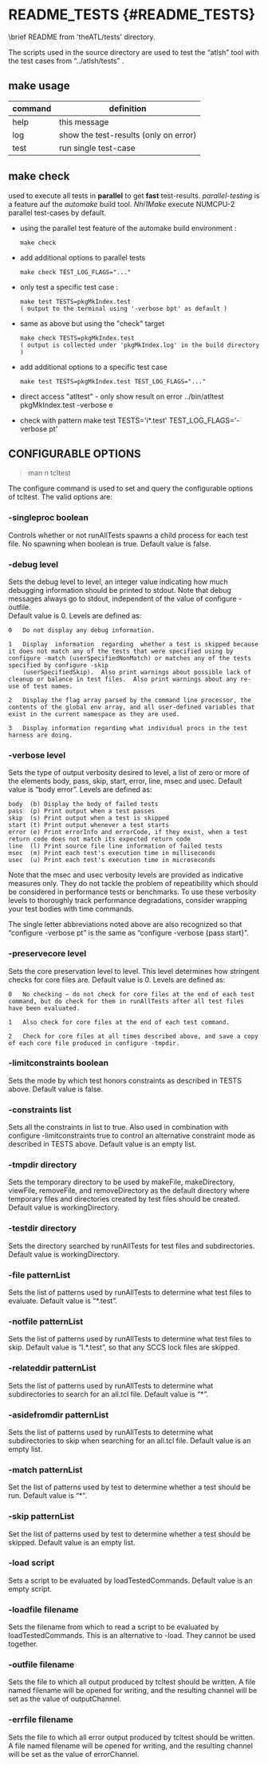 <!---
 *  @file         NHI1/theATL/tests/README_TESTS.md
 *  @brief        tag: nhi1-release-250425
 *  @copyright    (C) NHI - #1 - Project - Group
 *                This software has NO permission to copy,
 *                please contact AUTHOR for additional information
-->

README_TESTS	{#README_TESTS}
============

\brief README from 'theATL/tests' directory.


The scripts used in the source directory are used to test the “atlsh” tool with 
the test cases from “../atlsh/tests” .

make usage
----------

command   |     definition
--------- | ----------------------------------------------
help      |     this message
log       |     show the test-results (only on error)
test      |     run single test-case

make check
----------

used to execute all tests in **parallel** to get **fast** test-results.
*parallel-testing* is a feature auf the *automake* build tool.
*Nhi1Make* execute NUMCPU-2 parallel test-cases by default.

- using the parallel test feature of the automake build environment :

      make check 

- add additional options to parallel tests

      make check TEST_LOG_FLAGS="..."

- only test a specific test case :

      make test TESTS=pkgMkIndex.test
      ( output to the terminal using '-verbose bpt' as default )

- same as above but using the "check" target

      make check TESTS=pkgMkIndex.test
      ( output is collected under 'pkgMkIndex.log' in the build directory )

- add additional options to a specific test case

      make test TESTS=pkgMkIndex.test TEST_LOG_FLAGS="..."

- direct access "atltest" - only show result on error
      ../bin/atltest pkgMkIndex.test -verbose e

- check with pattern
      make test TESTS='i*.test' TEST_LOG_FLAGS='-verbose pt'

## CONFIGURABLE OPTIONS

> man n tcltest

The configure command is used to set and query the configurable options of tcltest.  The valid options are:

###  -singleproc boolean

Controls whether or not runAllTests spawns a child process for each test file.  No spawning when boolean is true.  Default value is false.

###  -debug level

Sets the debug level to level, an integer value indicating how much debugging information should be printed to stdout.  Note that debug messages always go to stdout, independent of the value of configure -outfile.  
Default value  is 0.  Levels are defined as:

    0   Do not display any debug information.

    1   Display  information  regarding  whether a test is skipped because it does not match any of the tests that were specified using by configure -match (userSpecifiedNonMatch) or matches any of the tests specified by configure -skip
        (userSpecifiedSkip).  Also print warnings about possible lack of cleanup or balance in test files.  Also print warnings about any re-use of test names.

    2   Display the flag array parsed by the command line processor, the contents of the global env array, and all user-defined variables that exist in the current namespace as they are used.

    3   Display information regarding what individual procs in the test harness are doing.

###  -verbose level

Sets the type of output verbosity desired to level, a list of zero or more of the elements body, pass, skip, start, error, line, msec and usec.  Default value is “body error”.  Levels are defined as:

    body  (b) Display the body of failed tests
    pass  (p) Print output when a test passes
    skip  (s) Print output when a test is skipped
    start (t) Print output whenever a test starts
    error (e) Print errorInfo and errorCode, if they exist, when a test return code does not match its expected return code
    line  (l) Print source file line information of failed tests
    msec  (m) Print each test's execution time in milliseconds
    usec  (u) Print each test's execution time in microseconds

Note that the msec and usec verbosity levels are provided as indicative measures only. They do not tackle the problem of repeatibility which should be considered in performance tests or benchmarks. To use these verbosity  levels  to
thoroughly track performance degradations, consider wrapping your test bodies with time commands.

The single letter abbreviations noted above are also recognized so that “configure -verbose pt” is the same as “configure -verbose {pass start}”.

###  -preservecore level

Sets the core preservation level to level.  This level determines how stringent checks for core files are.  Default value is 0.  Levels are defined as:

    0   No checking — do not check for core files at the end of each test command, but do check for them in runAllTests after all test files have been evaluated.

    1   Also check for core files at the end of each test command.

    2   Check for core files at all times described above, and save a copy of each core file produced in configure -tmpdir.

###  -limitconstraints boolean

Sets the mode by which test honors constraints as described in TESTS above.  Default value is false.

###  -constraints list

Sets all the constraints in list to true.  Also used in combination with configure -limitconstraints true to control an alternative constraint mode as described in TESTS above.  Default value is an empty list.

###  -tmpdir directory

Sets  the temporary directory to be used by makeFile, makeDirectory, viewFile, removeFile, and removeDirectory as the default directory where temporary files and directories created by test files should be created.  Default value is
workingDirectory.

###  -testdir directory

Sets the directory searched by runAllTests for test files and subdirectories.  Default value is workingDirectory.

###  -file patternList

Sets the list of patterns used by runAllTests to determine what test files to evaluate.  Default value is “\*.test”.

###  -notfile patternList

Sets the list of patterns used by runAllTests to determine what test files to skip.  Default value is “l.\*.test”, so that any SCCS lock files are skipped.

###  -relateddir patternList

Sets the list of patterns used by runAllTests to determine what subdirectories to search for an all.tcl file.  Default value is “\*”.

###  -asidefromdir patternList

Sets the list of patterns used by runAllTests to determine what subdirectories to skip when searching for an all.tcl file.  Default value is an empty list.

###  -match patternList

Set the list of patterns used by test to determine whether a test should be run.  Default value is “\*”.

###  -skip patternList

Set the list of patterns used by test to determine whether a test should be skipped.  Default value is an empty list.

###  -load script

Sets a script to be evaluated by loadTestedCommands.  Default value is an empty script.

###  -loadfile filename

Sets the filename from which to read a script to be evaluated by loadTestedCommands.  This is an alternative to -load.  They cannot be used together.

###  -outfile filename

Sets the file to which all output produced by tcltest should be written.  A file named filename will be opened for writing, and the resulting channel will be set as the value of outputChannel.

###  -errfile filename

Sets the file to which all error output produced by tcltest should be written.  A file named filename will be opened for writing, and the resulting channel will be set as the value of errorChannel.

